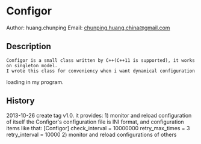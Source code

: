 Configor
========
Author: huang.chunping
Email:  chunping.huang.china@gmail.com

Description
-----------
	Configor is a small class written by C++(C++11 is supported), it works on singleton model.
	I wrote this class for conveniency when i want dynamical configuration
loading in my program.

History
-------
2013-10-26
	create tag v1.0. it provides:
		1) monitor and reload configuration of itself 
			the Configor's configuration file is INI format, and configuration items like that:
			[Configor]
			check_interval = 10000000
			retry_max_times = 3
			retry_interval = 10000
		2) monitor and reload configurations of others 
